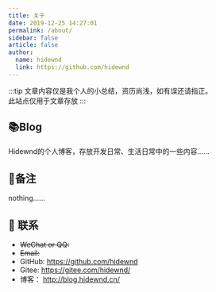 ```yaml
---
title: 关于
date: 2019-12-25 14:27:01
permalink: /about/
sidebar: false
article: false
author:
  name: hidewnd
  link: https://github.com/hidewnd
---
```


:::tip
文章内容仅是我个人的小总结，资历尚浅，如有误还请指正。<br>
此站点仅用于文章存放
:::

## 📚Blog
Hidewnd的个人博客，存放开发日常、生活日常中的一些内容......



## 🔖备注


nothing......


## :email: 联系

- ~~WeChat or QQ:~~
- ~~Email:~~
- GitHub: <https://github.com/hidewnd>
- Gitee: <https://gitee.com/hidewnd/>
- 博客： <http://blog.hidewnd.cn/>
<script>
  export default {
    data(){
      return {
        QQ: '894072666',
        qqUrl: `tencent://message/?uin=${this.QQ}&Site=&Menu=yes`
      }
    },
    mounted(){
      const flag =  navigator.userAgent.match(/(phone|pad|pod|iPhone|iPod|ios|iPad|Android|Mobile|BlackBerry|IEMobile|MQQBrowser|JUC|Fennec|wOSBrowser|BrowserNG|WebOS|Symbian|Windows Phone)/i);
      if(flag){
        this.qqUrl = `mqqwpa://im/chat?chat_type=wpa&uin=${this.QQ}&version=1&src_type=web&web_src=oicqzone.com`
      }
    }
  }
</script>
